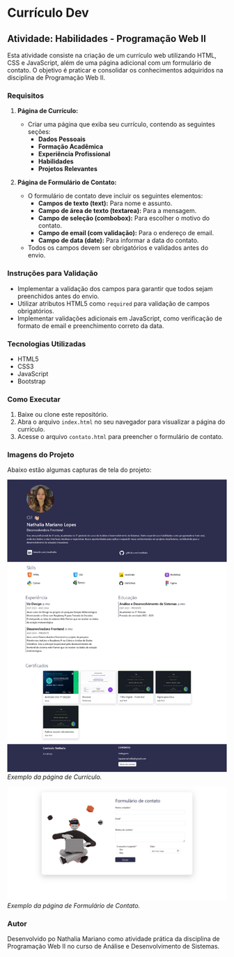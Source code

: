 # Currículo Dev

## Atividade: Habilidades - Programação Web II

Esta atividade consiste na criação de um currículo web utilizando HTML, CSS e JavaScript, além de uma página adicional com um formulário de contato. O objetivo é praticar e consolidar os conhecimentos adquiridos na disciplina de Programação Web II.

### Requisitos

1. **Página de Currículo:**
   - Criar uma página que exiba seu currículo, contendo as seguintes seções:
     - **Dados Pessoais**
     - **Formação Acadêmica**
     - **Experiência Profissional**
     - **Habilidades**
     - **Projetos Relevantes**

2. **Página de Formulário de Contato:**
   - O formulário de contato deve incluir os seguintes elementos:
     - **Campos de texto (text):** Para nome e assunto.
     - **Campo de área de texto (textarea):** Para a mensagem.
     - **Campo de seleção (combobox):** Para escolher o motivo do contato.
     - **Campo de email (com validação):** Para o endereço de email.
     - **Campo de data (date):** Para informar a data do contato.
   - Todos os campos devem ser obrigatórios e validados antes do envio.

### Instruções para Validação
- Implementar a validação dos campos para garantir que todos sejam preenchidos antes do envio.
- Utilizar atributos HTML5 como `required` para validação de campos obrigatórios.
- Implementar validações adicionais em JavaScript, como verificação de formato de email e preenchimento correto da data.

### Tecnologias Utilizadas
- HTML5
- CSS3
- JavaScript
- Bootstrap

### Como Executar
1. Baixe ou clone este repositório.
2. Abra o arquivo `index.html` no seu navegador para visualizar a página do currículo.
3. Acesse o arquivo `contato.html` para preencher o formulário de contato.

### Imagens do Projeto

Abaixo estão algumas capturas de tela do projeto:

![Currículo Web](/assets/img/site/Curriculo.png)
*Exemplo da página de Currículo.*

![Formulário de Contato](/assets/img/site/Formulario.png)
*Exemplo da página de Formulário de Contato.*

### Autor
Desenvolvido po Nathalia Mariano como atividade prática da disciplina de Programação Web II no curso de Análise e Desenvolvimento de Sistemas.
